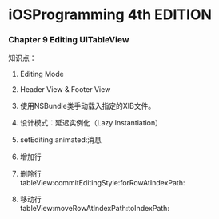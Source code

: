 # iOSProgramming 4th EDITION

### Chapter 9 Editing UITableView  

知识点：  

1. Editing Mode  

2. Header View  &  Footer View  

3. 使用NSBundle类手动载入指定的XIB文件。  

4. 设计模式：延迟实例化（Lazy Instantiation） 

5. setEditing:animated:消息  

6. 增加行  

7. 删除行  
    tableView:commitEditingStyle:forRowAtIndexPath:  

8. 移动行  
    tableView:moveRowAtIndexPath:toIndexPath:  
